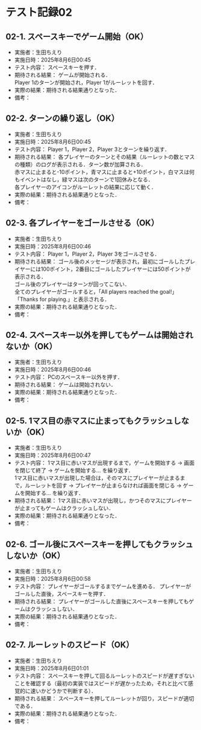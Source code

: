 # テスト記録02

## 02-1. スペースキーでゲーム開始（OK）
- 実施者：生田ちえり
- 実施日時：2025年8月6日00:45
- テスト内容：
スペースキーを押す．
- 期待される結果：
ゲームが開始される．<br>
Player 1のターンが開始され，Player 1がルーレットを回す．
- 実際の結果：期待される結果通りとなった．
- 備考：

## 02-2. ターンの繰り返し（OK）
- 実施者：生田ちえり
- 実施日時：2025年8月6日00:45
- テスト内容：
Player 1，Player 2，Player 3とターンを繰り返す．
- 期待される結果：
各プレイヤーのターンとその結果（ルーレットの数とマスの種類）のログが表示される．ターン数が加算される．<br>
赤マスに止まると-10ポイント，青マスに止まると+10ポイント，白マスは何もイベントはなし，緑マスは次のターンで1回休みとなる．<br>
各プレイヤーのアイコンがルーレットの結果に応じて動く．<br>
- 実際の結果：期待される結果通りとなった．
- 備考：

## 02-3. 各プレイヤーをゴールさせる（OK）
- 実施者：生田ちえり
- 実施日時：2025年8月6日00:46
- テスト内容：
Player 1，Player 2，Player 3をゴールさせる．
- 期待される結果：
ゴール後のメッセージが表示され，最初にゴールしたプレイヤーには100ポイント，2番目にゴールしたプレイヤーには50ポイントが表示される．<br>
ゴール後のプレイヤーはターンが回ってこない．<br>
全てのプレイヤーがゴールすると，「All players reached the goal!」「Thanks for playing.」と表示される．
- 実際の結果：期待される結果通りとなった．
- 備考：

## 02-4. スペースキー以外を押してもゲームは開始されないか（OK）
- 実施者：生田ちえり
- 実施日時：2025年8月6日00:46
- テスト内容：
PCのスペースキー以外を押す．
- 期待される結果：
ゲームは開始されない．
- 実際の結果：期待される結果通りとなった．
- 備考：

## 02-5. 1マス目の赤マスに止まってもクラッシュしないか（OK）
- 実施者：生田ちえり
- 実施日時：2025年8月6日00:47
- テスト内容：
1マス目に赤いマスが出現するまで，ゲームを開始する → 画面を閉じて終了 → ゲームを開始する… を繰り返す．<br>
1マス目に赤いマスが出現した場合は，そのマスにプレイヤーが止まるまで，ルーレットを回す → プレイヤーが止まらなければ画面を閉じる → ゲームを開始する… を繰り返す．
- 期待される結果：
1マス目に赤いマスが出現し，かつそのマスにプレイヤーが止まってもゲームはクラッシュしない．
- 実際の結果：期待される結果通りとなった．
- 備考：

## 02-6. ゴール後にスペースキーを押してもクラッシュしないか（OK）
- 実施者：生田ちえり
- 実施日時：2025年8月6日00:58
- テスト内容：
プレイヤーがゴールするまでゲームを進める．
プレイヤーがゴールした直後，スペースキーを押す．
- 期待される結果：
プレイヤーがゴールした直後にスペースキーを押してもゲームはクラッシュしない．
- 実際の結果：期待される結果通りとなった．
- 備考：

## 02-7. ルーレットのスピード（OK）
- 実施者：生田ちえり
- 実施日時：2025年8月6日01:01
- テスト内容：
スペースキーを押して回るルーレットのスピードが遅すぎないことを確認する（最初の実装ではスピードが遅かったため，それと比べて感覚的に速いかどうかで判断する）．
- 期待される結果：
スペースキーを押してルーレットが回り，スピードが適切である．
- 実際の結果：期待される結果通りとなった．
- 備考：